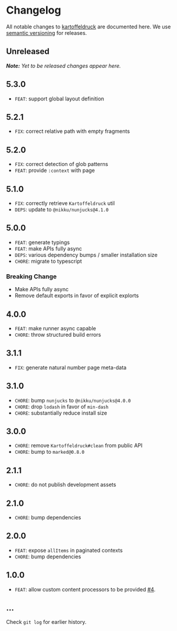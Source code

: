 # Changelog

All notable changes to [kartoffeldruck](https://github.com/nikku/kartoffeldruck) are documented here. We use [semantic versioning](http://semver.org/) for releases.

## Unreleased

___Note:__ Yet to be released changes appear here._

## 5.3.0

* `FEAT`: support global layout definition

## 5.2.1

* `FIX`: correct relative path with empty fragments

## 5.2.0

* `FIX`: correct detection of glob patterns
* `FEAT`: provide `:context` with page

## 5.1.0

* `FIX`: correctly retrieve `Kartoffeldruck` util
* `DEPS`: update to `@nikku/nunjucks@4.1.0`

## 5.0.0

* `FEAT`: generate typings
* `FEAT`: make APIs fully async
* `DEPS`: various dependency bumps / smaller installation size
* `CHORE`: migrate to typescript

### Breaking Change

* Make APIs fully async
* Remove default exports in favor of explicit explorts

## 4.0.0

* `FEAT`: make runner async capable
* `CHORE`: throw structured build errors

## 3.1.1

* `FIX`: generate natural number page meta-data

## 3.1.0

* `CHORE`: bump `nunjucks` to `@nikku/nunjucks@4.0.0`
* `CHORE`: drop `lodash` in favor of `min-dash`
* `CHORE`: substantially reduce install size

## 3.0.0

* `CHORE`: remove `Kartoffeldruck#clean` from public API
* `CHORE`: bump to `marked@0.8.0`

## 2.1.1

* `CHORE`: do not publish development assets

## 2.1.0

* `CHORE`: bump dependencies

## 2.0.0

* `FEAT`: expose `allItems` in paginated contexts
* `CHORE`: bump dependencies

## 1.0.0

* `FEAT`: allow custom content processors to be provided [#4](https://github.com/nikku/kartoffeldruck/issues/4).

## ...

Check `git log` for earlier history.